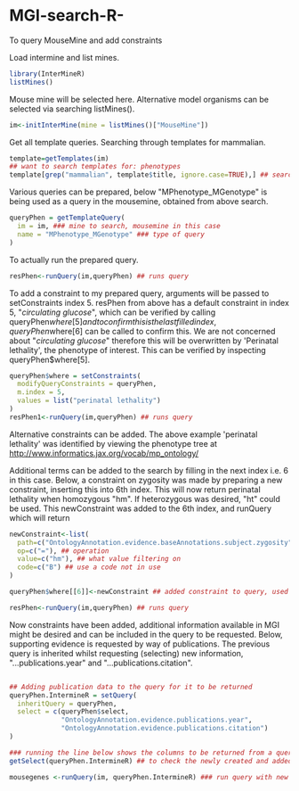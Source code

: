 # MGI-search-R-
To query MouseMine and add constraints


Load intermine and list mines.

```R
library(InterMineR)
listMines()
```
Mouse mine will be selected here. Alternative model organisms can be selected via searching listMines().
```R
im<-initInterMine(mine = listMines()["MouseMine"])
```
Get all template queries. 
Searching through templates for mammalian.
```R
template=getTemplates(im)
## want to search templates for: phenotypes
template[grep("mammalian", template$title, ignore.case=TRUE),] ## search title column
```
Various queries can be prepared, below "MPhenotype_MGenotype" is being used as a query in the mousemine, obtained from above search.
```R
queryPhen = getTemplateQuery(
  im = im, ### mine to search, mousemine in this case
  name = "MPhenotype_MGenotype" ### type of query
)
```
To actually run the prepared query.
```R
resPhen<-runQuery(im,queryPhen) ## runs query
```
To add a constraint to my prepared query, arguments will be passed to setConstraints index 5.
resPhen from above has a default constraint in index 5, "*circulating glucose*", which can be verified by calling queryPhen$where[5] and to confirm this is the last filled index, queryPhen$where[6] can be called to confirm this. We are not concerned about "*circulating glucose*"  therefore this will be overwritten by 'Perinatal lethality', the phenotype of interest. This can be verified by inspecting queryPhen$where[5].
```R
queryPhen$where = setConstraints(
  modifyQueryConstraints = queryPhen,
  m.index = 5,
  values = list("perinatal lethality")
)
resPhen1<-runQuery(im,queryPhen) ## runs query
```
Alternative constraints can be added. The above example 'perinatal lethality' was identified by viewing the phenotype tree at http://www.informatics.jax.org/vocab/mp_ontology/ 

Additional terms can be added to the search by filling in the next index i.e. 6 in this case. 
Below, a constraint on zygosity was made by preparing a new constraint, inserting this into 6th index. This will now return perinatal lethality when homozygous "hm". If heterozygous was desired, "ht" could be used. 
This newConstraint was added to the 6th index, and runQuery which will return 
```R
newConstraint<-list(
  path=c("OntologyAnnotation.evidence.baseAnnotations.subject.zygosity"), ## path where constraint put on
  op=c("="), ## operation
  value=c("hm"), ## what value filtering on
  code=c("B") ## use a code not in use
)

queryPhen$where[[6]]<-newConstraint ## added constraint to query, used 6 which was next free index

resPhen<-runQuery(im,queryPhen) ## runs query
```
Now constraints have been added, additional information available in MGI might be desired and can be included in the query
to be requested. Below, supporting evidence is requested by way of publications. The previous query is inherited
whilst requesting (selecting) new information, "...publications.year" and "...publications.citation".
```R

## Adding publication data to the query for it to be returned
queryPhen.IntermineR = setQuery(
  inheritQuery = queryPhen,
  select = c(queryPhen$select,
             "OntologyAnnotation.evidence.publications.year",
             "OntologyAnnotation.evidence.publications.citation")
)

### running the line below shows the columns to be returned from a query
getSelect(queryPhen.IntermineR) ## to check the newly created and added columns

mousegenes <-runQuery(im, queryPhen.IntermineR) ### run query with new requests included
```

